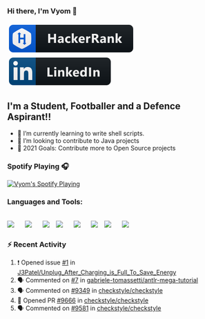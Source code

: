 ### Hi there, I'm Vyom 👋

<a href="https://www.hackerrank.com/VyomYadav">
    <img src="https://github.com/MikeCodesDotNET/ColoredBadges/blob/master/svg/dev/services/hackerrank.svg" alt="hackerrank" style="vertical-align:top; margin:6px 4px">
</a> 
<a href="https://www.linkedin.com/in/vyom-yadav-66a97918b/">
    <img src="https://github.com/MikeCodesDotNET/ColoredBadges/blob/master/svg/social/linkedin.svg" alt="gitter" style="vertical-align:top; margin:6px 4px">
</a>  

## I'm a Student, Footballer and a Defence Aspirant!!

- 🌱 I’m currently learning to write shell scripts.
- 👯 I’m looking to contribute to Java projects
- 🥅 2021 Goals: Contribute more to Open Source projects

### Spotify Playing 🎧

[<img src="https://novatorem-git-master-vyom-yadav.vercel.app/api/spotify" alt="Vyom's Spotify Playing" width="350" />](https://open.spotify.com/user/312oauov5ttlvf6hg6yygyiz3m4m)


### Languages and Tools:

<img src="https://qph.fs.quoracdn.net/main-qimg-48b7a3d8958565e7aa3ad4dbf2312770.webp" height="30"> &nbsp; &nbsp;  <img src="https://www.techbaz.org/Course/img/c-logo.png" height="30"> &nbsp; &nbsp;  <img src="https://image.flaticon.com/icons/png/512/25/25231.png" height="30"> &nbsp; <img src="https://upload.wikimedia.org/wikipedia/commons/thumb/d/d5/IntelliJ_IDEA_Logo.svg/1024px-IntelliJ_IDEA_Logo.svg.png" height="30"> &nbsp; &nbsp; <img src="https://www.tinkercad.com/favicon.ico" height="30"> &nbsp; &nbsp;  <img src="https://upload.wikimedia.org/wikipedia/commons/thumb/e/e0/Git-logo.svg/1280px-Git-logo.svg.png" height="25">&nbsp; &nbsp;<img src="https://upload.wikimedia.org/wikipedia/commons/thumb/c/c3/Python-logo-notext.svg/1200px-Python-logo-notext.svg.png" height="25"> &nbsp; &nbsp; <img src="https://www.djangoproject.com/m/img/logos/django-logo-negative.png" height="25">
---

### :zap: Recent Activity

<!--START_SECTION:activity-->
1. ❗️ Opened issue [#1](https://github.com/J3Patel/Unplug_After_Charging_is_Full_To_Save_Energy/issues/1) in [J3Patel/Unplug_After_Charging_is_Full_To_Save_Energy](https://github.com/J3Patel/Unplug_After_Charging_is_Full_To_Save_Energy)
2. 🗣 Commented on [#7](https://github.com/gabriele-tomassetti/antlr-mega-tutorial/issues/7) in [gabriele-tomassetti/antlr-mega-tutorial](https://github.com/gabriele-tomassetti/antlr-mega-tutorial)
3. 🗣 Commented on [#9349](https://github.com/checkstyle/checkstyle/issues/9349) in [checkstyle/checkstyle](https://github.com/checkstyle/checkstyle)
4. 💪 Opened PR [#9666](https://github.com/checkstyle/checkstyle/pull/9666) in [checkstyle/checkstyle](https://github.com/checkstyle/checkstyle)
5. 🗣 Commented on [#9581](https://github.com/checkstyle/checkstyle/issues/9581) in [checkstyle/checkstyle](https://github.com/checkstyle/checkstyle)
<!--END_SECTION:activity-->





